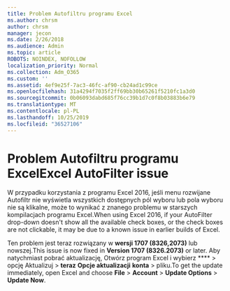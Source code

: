 ```yaml
---
title: Problem Autofiltru programu Excel
ms.author: chrsm
author: chrsm
manager: jecon
ms.date: 2/26/2018
ms.audience: Admin
ms.topic: article
ROBOTS: NOINDEX, NOFOLLOW
localization_priority: Normal
ms.collection: Adm_O365
ms.custom: ''
ms.assetid: 4ef9e25f-7ac3-46fc-af90-cb24ad1c99ce
ms.openlocfilehash: 31a4294f7035f2ff69bb30b65261f5210fc1a3d0
ms.sourcegitcommit: 0b06093dabd685f76cc39b1d7c0f8b03883b6e79
ms.translationtype: MT
ms.contentlocale: pl-PL
ms.lasthandoff: 10/25/2019
ms.locfileid: "36527106"
---
```

# <a name="excel-autofilter-issue"></a><span data-ttu-id="0fce0-102">Problem Autofiltru programu Excel</span><span class="sxs-lookup"><span data-stu-id="0fce0-102">Excel AutoFilter issue</span></span>

<span data-ttu-id="0fce0-103">W przypadku korzystania z programu Excel 2016, jeśli menu rozwijane Autofiltr nie wyświetla wszystkich dostępnych pól wyboru lub pola wyboru nie są klikalne, może to wynikać z znanego problemu w starszych kompilacjach programu Excel.</span><span class="sxs-lookup"><span data-stu-id="0fce0-103">When using Excel 2016, if your AutoFilter drop-down doesn't show all the available check boxes, or the check boxes are not clickable, it may be due to a known issue in earlier builds of Excel.</span></span> 
  
<span data-ttu-id="0fce0-104">Ten problem jest teraz rozwiązany w **wersji 1707 (8326,2073)** lub nowszej.</span><span class="sxs-lookup"><span data-stu-id="0fce0-104">This issue is now fixed in **Version 1707 (8326.2073)** or later.</span></span> <span data-ttu-id="0fce0-105">Aby natychmiast pobrać aktualizację, Otwórz program Excel i wybierz \*\*\*\* \> opcję Aktualizuj \> **teraz** **Opcje aktualizacji** **konta** \> pliku.</span><span class="sxs-lookup"><span data-stu-id="0fce0-105">To get the update immediately, open Excel and choose **File** \> **Account** \> **Update Options** \> **Update Now**.</span></span>
  

